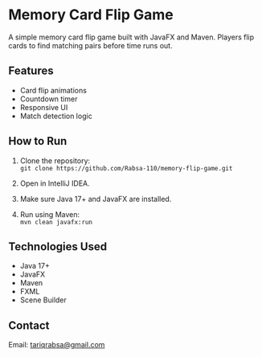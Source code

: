# Memory Card Flip Game

A simple memory card flip game built with JavaFX and Maven. Players flip cards to find matching pairs before time runs out.

## Features
- Card flip animations
- Countdown timer
- Responsive UI
- Match detection logic

## How to Run

1. Clone the repository:  
   `git clone https://github.com/Rabsa-110/memory-flip-game.git`

2. Open in IntelliJ IDEA.

3. Make sure Java 17+ and JavaFX are installed.

4. Run using Maven:  
   `mvn clean javafx:run`

## Technologies Used
- Java 17+
- JavaFX
- Maven
- FXML
- Scene Builder

## Contact
Email: tariqrabsa@gmail.com
